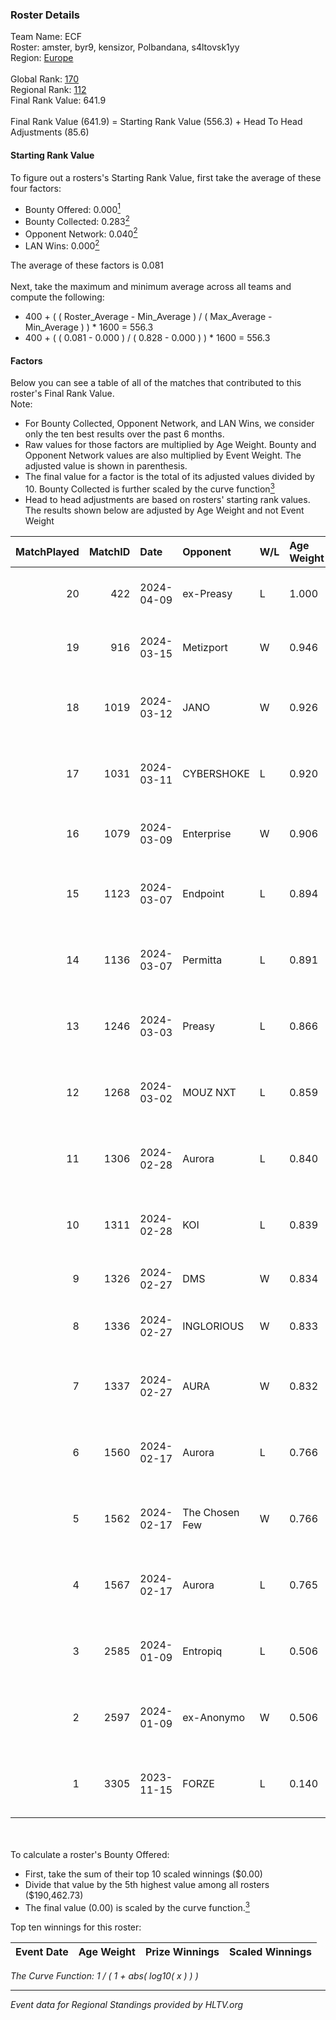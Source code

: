### Roster Details<br />
Team Name: ECF<br />
Roster: amster, byr9, kensizor, Polbandana, s4ltovsk1yy<br />
Region: [Europe]( ../standings_europe.md)<br />
<br />
Global Rank: [170](../standings_global.md)<br />
Regional Rank: [112]( ../standings_europe.md)<br />
Final Rank Value:  641.9<br />
<br />
Final Rank Value (641.9) = Starting Rank Value (556.3) + Head To Head Adjustments (85.6)<br />

#### Starting Rank Value<br />
To figure out a rosters's Starting Rank Value, first take the average of these four factors:<br />
- Bounty Offered: 0.000[<sup>1</sup>](#table2)
- Bounty Collected: 0.283[<sup>2</sup>](#table1)
- Opponent Network: 0.040[<sup>2</sup>](#table1)
- LAN Wins: 0.000[<sup>2</sup>](#table1)

The average of these factors is 0.081<br />
<br />
Next, take the maximum and minimum average across all teams and compute the following:<br />
- 400 + ( ( Roster_Average - Min_Average ) / ( Max_Average - Min_Average ) ) * 1600 = 556.3
- 400 + ( ( 0.081 - 0.000 ) / ( 0.828 - 0.000 ) ) * 1600 = 556.3


#### Factors<br />
Below you can see a table of all of the matches that contributed to this roster's Final Rank Value.<br />
Note:<br />

- For Bounty Collected, Opponent Network, and LAN Wins, we consider only the ten best results over the past 6 months.
- Raw values for those factors are multiplied by Age Weight. Bounty and Opponent Network values are also multiplied by Event Weight. The adjusted value is shown in parenthesis.
- The final value for a factor is the total of its adjusted values divided by 10. Bounty Collected is further scaled by the curve function[<sup>3</sup>](#curveFunction)
- Head to head adjustments are based on rosters' starting rank values. The results shown below are adjusted by Age Weight and not Event Weight
<span id="table1"></span><br />


| MatchPlayed | MatchID | Date       | Opponent       | W/L | Age Weight | Event Weight | Bounty Collected | Opponent Network | LAN Wins  | H2H Adjustment | Participating Roster                            |
| -: | -: | :- | :- | :- | :- | :- | :- | :- | :- | -: | :- |
|          20 |     422 | 2024-04-09 | ex-Preasy      | L   | 1.000      | -            | -                | -                | -         |          -6.99 | amster, byr9, kensizor, Polbandana, s4ltovsk1yy |
|          19 |     916 | 2024-03-15 | Metizport      | W   | 0.946      | 0.143        | 0.136 (0.018)    | 1.000 (0.135)    | 0 (0.000) |          27.02 | amster, byr9, kensizor, Polbandana, s4ltovsk1yy |
|          18 |    1019 | 2024-03-12 | JANO           | W   | 0.926      | 0.143        | 0.001 (0.000)    | 0.220 (0.029)    | 0 (0.000) |          15.74 | byr9, kensizor, munch, Polbandana, s4ltovsk1yy  |
|          17 |    1031 | 2024-03-11 | CYBERSHOKE     | L   | 0.920      | -            | -                | -                | -         |         -12.00 | fen2k, FenomeN, flamie, Re1GN, sh1nejezzz       |
|          16 |    1079 | 2024-03-09 | Enterprise     | W   | 0.906      | 0.372        | 0.026 (0.009)    | 0.452 (0.152)    | 0 (0.000) |          24.28 | bajmi, Demho, ex1st, fr3nd, TOAO                |
|          15 |    1123 | 2024-03-07 | Endpoint       | L   | 0.894      | -            | -                | -                | -         |          -6.36 | AZUWU, MiGHTYMAX, sl3nd, Surreal, swicher       |
|          14 |    1136 | 2024-03-07 | Permitta       | L   | 0.891      | -            | -                | -                | -         |          -4.06 | byr9, kensizor, munch, Polbandana, s4ltovsk1yy  |
|          13 |    1246 | 2024-03-03 | Preasy         | L   | 0.866      | -            | -                | -                | -         |          -2.33 | byr9, kensizor, munch, Polbandana, s4ltovsk1yy  |
|          12 |    1268 | 2024-03-02 | MOUZ NXT       | L   | 0.859      | -            | -                | -                | -         |          -3.82 | byr9, kensizor, munch, Polbandana, s4ltovsk1yy  |
|          11 |    1306 | 2024-02-28 | Aurora         | L   | 0.840      | -            | -                | -                | -         |          -0.64 | byr9, kensizor, munch, Polbandana, s4ltovsk1yy  |
|          10 |    1311 | 2024-02-28 | KOI            | L   | 0.839      | -            | -                | -                | -         |          -1.75 | byr9, kensizor, munch, Polbandana, s4ltovsk1yy  |
|           9 |    1326 | 2024-02-27 | DMS            | W   | 0.834      | 0.143        | 0.000 (0.000)    | 0.085 (0.010)    | 0 (0.000) |          10.76 | AW, h1te, kAlash, sFade8, sm3t                  |
|           8 |    1336 | 2024-02-27 | INGLORIOUS     | W   | 0.833      | 0.143        | 0.000 (0.000)    | 0.089 (0.011)    | 0 (0.000) |          11.67 | Drobnyy, Esphirion, Jad0R1x, LAYM, V1           |
|           7 |    1337 | 2024-02-27 | AURA           | W   | 0.832      | 0.143        | 0.000 (0.000)    | 0.075 (0.009)    | 0 (0.000) |          10.96 | byr9, kensizor, munch, Polbandana, s4ltovsk1yy  |
|           6 |    1560 | 2024-02-17 | Aurora         | L   | 0.766      | -            | -                | -                | -         |          -0.41 | byr9, kensizor, munch, Polbandana, s4ltovsk1yy  |
|           5 |    1562 | 2024-02-17 | The Chosen Few | W   | 0.766      | 0.143        | 0.004 (0.000)    | 0.340 (0.037)    | 0 (0.000) |          16.94 | byr9, kensizor, munch, Polbandana, s4ltovsk1yy  |
|           4 |    1567 | 2024-02-17 | Aurora         | L   | 0.765      | -            | -                | -                | -         |          -0.34 | byr9, kensizor, munch, Polbandana, s4ltovsk1yy  |
|           3 |    2585 | 2024-01-09 | Entropiq       | L   | 0.506      | -            | -                | -                | -         |          -4.32 | byr9, kensizor, munch, Polbandana, s4ltovsk1yy  |
|           2 |    2597 | 2024-01-09 | ex-Anonymo     | W   | 0.506      | 0.143        | 0.027 (0.002)    | 0.276 (0.020)    | 0 (0.000) |          12.28 | byr9, kensizor, munch, Polbandana, s4ltovsk1yy  |
|           1 |    3305 | 2023-11-15 | FORZE          | L   | 0.140      | -            | -                | -                | -         |          -1.04 | byr9, kensizor, munch, Polbandana, s4ltovsk1yy  |

<br />
<span id="table2"></span><br />
To calculate a roster's Bounty Offered:<br />

- First, take the sum of their top 10 scaled winnings ($0.00)
- Divide that value by the 5th highest value among all rosters ($190,462.73)
- The final value (0.00) is scaled by the curve function.[<sup>3</sup>](#curveFunction)

Top ten winnings for this roster:<br />

| Event Date | Age Weight | Prize Winnings | Scaled Winnings |
| :- | -: | :- | :- |


<span id="curveFunction"></span>_The Curve Function: 1 / ( 1 + abs( log10( x ) ) )_<br />

---
_Event data for Regional Standings provided by HLTV.org_<br />
